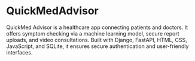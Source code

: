 # QuickMedAdvisor
QuickMed Advisor is a healthcare app connecting patients and doctors. It offers symptom checking via a machine learning model, secure report uploads, and video consultations. Built with Django, FastAPI, HTML, CSS, JavaScript, and SQLite, it ensures secure authentication and user-friendly interfaces.
